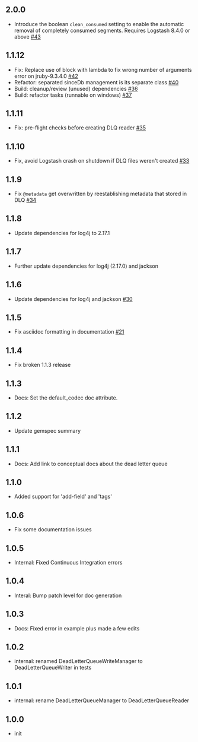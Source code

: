 ## 2.0.0
  - Introduce the boolean `clean_consumed` setting to enable the automatic removal of completely consumed segments. Requires Logstash 8.4.0 or above [#43](https://github.com/logstash-plugins/logstash-input-dead_letter_queue/pull/43)

## 1.1.12
  - Fix: Replace use of block with lambda to fix wrong number of arguments error on jruby-9.3.4.0 [#42](https://github.com/logstash-plugins/logstash-input-dead_letter_queue/pull/42)
  - Refactor: separated sinceDb management is its separate class [#40](https://github.com/logstash-plugins/logstash-input-dead_letter_queue/pull/40)
  - Build: cleanup/review (unused) dependencies [#36](https://github.com/logstash-plugins/logstash-input-dead_letter_queue/pull/36)
  - Build: refactor tasks (runnable on windows) [#37](https://github.com/logstash-plugins/logstash-input-dead_letter_queue/pull/37)

## 1.1.11
  - Fix: pre-flight checks before creating DLQ reader [#35](https://github.com/logstash-plugins/logstash-input-dead_letter_queue/pull/35)

## 1.1.10
  - Fix, avoid Logstash crash on shutdown if DLQ files weren't created [#33](https://github.com/logstash-plugins/logstash-input-dead_letter_queue/pull/33)

## 1.1.9
  - Fix `@metadata` get overwritten by reestablishing metadata that stored in DLQ [#34](https://github.com/logstash-plugins/logstash-input-dead_letter_queue/pull/34)

## 1.1.8
  - Update dependencies for log4j to 2.17.1

## 1.1.7
  - Further update dependencies for log4j (2.17.0) and jackson

## 1.1.6
  - Update dependencies for log4j and jackson [#30](https://github.com/logstash-plugins/logstash-input-dead_letter_queue/pull/30)

## 1.1.5
  - Fix asciidoc formatting in documentation [#21](https://github.com/logstash-plugins/logstash-input-dead_letter_queue/pull/21)

## 1.1.4
  - Fix broken 1.1.3 release

## 1.1.3
  - Docs: Set the default_codec doc attribute.

## 1.1.2
  - Update gemspec summary

## 1.1.1
 - Docs: Add link to conceptual docs about the dead letter queue
 
## 1.1.0
 - Added support for 'add-field' and 'tags' 
 
## 1.0.6
  - Fix some documentation issues

## 1.0.5
 - Internal: Fixed Continuous Integration errors

## 1.0.4
 - Interal: Bump patch level for doc generation

## 1.0.3
 - Docs: Fixed error in example plus made a few edits
 
## 1.0.2
 - internal: renamed DeadLetterQueueWriteManager to DeadLetterQueueWriter in tests
 
## 1.0.1
  - internal: rename DeadLetterQueueManager to DeadLetterQueueReader

## 1.0.0
  - init

